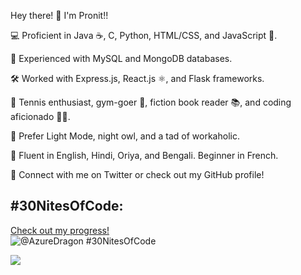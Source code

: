 Hey there! 👋 I'm Pronit!!

💻 Proficient in Java ☕, C, Python, HTML/CSS, and JavaScript 🔨.

💾 Experienced with MySQL and MongoDB databases.

🛠️ Worked with Express.js, React.js ⚛️, and Flask frameworks.

🎾 Tennis enthusiast, gym-goer 💪, fiction book reader 📚, and coding aficionado 👩‍💻.

🌃 Prefer Light Mode, night owl, and a tad of workaholic.

🌟 Fluent in English, Hindi, Oriya, and Bengali. Beginner in French.

📱 Connect with me on Twitter or check out my GitHub profile!


## #30NitesOfCode:

  [Check out my progress!](https://www.codedex.io/@AzureDragon/30-nites-of-code)  
  ![@AzureDragon #30NitesOfCode](https://www.codedex.io/api/petStatus?user=AzureDragon)

  <a href="https://visitcount.itsvg.in">
  <img src="https://visitcount.itsvg.in/api?id=Pronit21&label=Profile%20Views&color=0&icon=6&pretty=false" />
</a>
